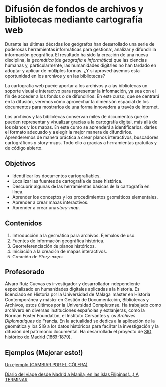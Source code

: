 # Difusión de fondos de archivos y bibliotecas mediante cartografía web

<p>Durante las últimas décadas los geógrafos han desarrollado una serie de poderosas herramientas informáticas para gestionar, analizar y difundir la información geográfica. El resultado ha sido la creación de una nueva disciplina, la <i>geomática</i> (de <i>geografía</i> e <i>informática</i>) que las ciencias humanas y, particularmente, las humanidades digitales no han tardado en adoptar y aplicar de múltiples formas. ¿Y si aprovechásemos esta oportunidad en los archivos y en las bibliotecas?</p>
<p>La cartografía web puede aportar a los archivos y a las bibliotecas un soporte visual e interactivo para representar la información, ya sea con el fin de acceder a los fondos o de difundirlos. En este curso, que se centrará en la difusión, veremos cómo aprovechar la dimensión espacial de los documentos para mostrarlos de una forma innovadora a través de internet.</p>
<p>Los archivos y las bibliotecas conservan miles de documentos que se pueden representar y visualizar gracias a la cartografía digital, más allá de los planos y los mapas. En este curso se aprenderá a identificarlos, darles el formato adecuado y a elegir la mejor manera de difundirlos. Aprenderemos de manera práctica a crear planos interactivos, buscadores cartográficos y story-maps. Todo ello a gracias a herramientas gratuitas y de código abierto.</p>

## Objetivos

<ul>
    <li>Identificar los documentos cartografiables.</li>
    <li>Localizar las fuentes de cartografía de base histórica.</li>
    <li>Descubrir algunas de las herramientas básicas de la cartografía en línea.</li>
    <li>Aprender los conceptos y los procedimientos geomáticos elementales.</li>
    <li>Aprender a crear mapas interactivos.</li>
    <li>Aprender a crear una <i>story-map</i>.</li>
</ul>

## Contenidos

 <ol>
    <li>Introducción a la geomática para archivos. Ejemplos de uso.</li>
    <li>Fuentes de información geográfica histórica.</li>
    <li>Georreferenciación de planos históricos.</li>
    <li>Iniciación a la creación de mapas interactivos.</li>
    <li>Creación de <i>Story-maps.</i></li>
</ol>

## Profesorado

<p>Álvaro Ruiz Cuevas es investigador y desarrollador independiente especializado en humanidades digitales aplicadas a la historia. Es licenciado en Historia por la Universidad de Málaga, máster en Historia Contemporánea y máster en Gestión de Documentación, Bibliotecas y Archivos, estos últimos por la Universidad Complutense. Ha trabajado como archivero en diversas instituciones españolas y extranjeras, como la Norman Foster Foundation, el Instituto Cervantes y los <i>Archives Diplomatiques</i> de Francia. En la actualidad se dedica a la aplicación de la geomática y los SIG a los datos históricos para facilitar la investigación y la difusión del patrimonio documental. Ha desarrollado el proyecto de <a href="https://madridxix.es">SIG histórico de Madrid (1869-1879)</a>.</p>

## Ejemplos (Mejorar esto!)


<a href="https://alvaroruc.github.io/Architecas-cartografia/slider.html">Un ejemplo (CAMBIAR POR EL CÓLERA)</a>

<a href="http://u.osmfr.org/m/1097020/">Diario del viage desde Madrid a Manila, en las islas Filipinas(...) A TERMINAR</a>
